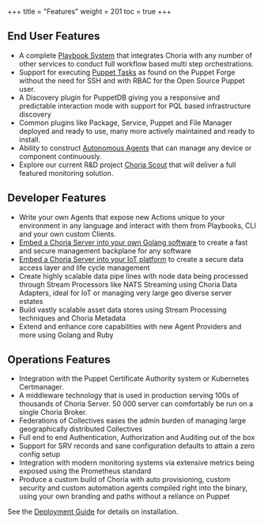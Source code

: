+++
title = "Features"
weight = 201
toc = true
+++

## End User Features

  * A complete [Playbook System](/docs/playbooks/) that integrates Choria with any number of other services to conduct full workflow based multi step orchestrations.
  * Support for executing [Puppet Tasks](/docs/tasks/) as found on the Puppet Forge without the need for SSH and with RBAC for the Open Source Puppet user.
  * A Discovery plugin for PuppetDB giving you a responsive and predictable interaction mode with support for PQL based infrastructure discovery
  * Common plugins like Package, Service, Puppet and File Manager deployed and ready to use, many more actively maintained and ready to install.
  * Ability to construct [Autonomous Agents](../../autoagents) that can manage any device or component continuously.
  * Explore our current R&D project [Choria Scout](../../scout) that will deliver a full featured monitoring solution.

## Developer Features

  * Write your own Agents that expose new Actions unique to your environment in any language and interact with them from Playbooks, CLI and your own custom Clients.
  * [Embed a Choria Server into your own Golang software](https://github.com/ripienaar/embedded-choria-sample#readme) to create a fast and secure management backplane for any software
  * [Embed a Choria Server into your IoT platform](https://github.com/ripienaar/choriapi) to create a secure data access layer and life cycle management
  * Create highly scalable data pipe lines with node data being processed through Stream Processors like NATS Streaming using Choria Data Adapters, ideal for IoT or managing very large geo diverse server estates
  * Build vastly scalable asset data stores using Stream Processing techniques and Choria Metadata
  * Extend and enhance core capabilities with new Agent Providers and more using Golang and Ruby

## Operations Features

  * Integration with the Puppet Certificate Authority system or Kubernetes Certmanager.
  * A middleware technology that is used in production serving 100s of thousands of Choria Server. 50 000 server can comfortably be run on a single Choria Broker.
  * Federations of Collectives eases the admin burden of managing large geographically distributed Collectives
  * Full end to end Authentication, Authorization and Auditing out of the box
  * Support for SRV records and sane configuration defaults to attain a zero config setup
  * Integration with modern monitoring systems via extensive metrics being exposed using the Prometheus standard
  * Produce a custom build of Choria with auto provisioning, custom security and custom automation agents compiled right into the binary, using your own branding and paths without a reliance on Puppet


See the [Deployment Guide](/docs/deployment/) for details on installation.
